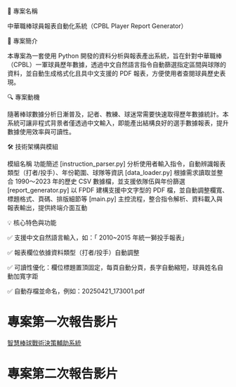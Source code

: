 📂 專案名稱

中華職棒球員報表自動化系統（CPBL Player Report Generator）

🧠 專案簡介

本專案為一套使用 Python 開發的資料分析與報表產出系統，旨在針對中華職棒（CPBL）一軍球員歷年數據，透過中文自然語言指令自動篩選指定區間與球隊的資料，並自動生成格式化且具中文支援的 PDF 報表，方便使用者查閱球員歷史表現。

🔍 專案動機

隨著棒球數據分析日漸普及，記者、教練、球迷常需要快速取得歷年數據統計。本系統可讓非程式背景者僅透過中文輸入，即能產出結構良好的選手數據報表，提升數據使用效率與可讀性。

🛠 技術架構與模組

模組名稱	功能簡述
[instruction_parser.py]	分析使用者輸入指令，自動辨識報表類型（打者/投手）、年份範圍、球隊等資訊
[data_loader.py]	根據需求讀取並整合 1990～2023 年的歷史 CSV 數據檔，並支援依隊伍與年份篩選
[report_generator.py]	以 FPDF 建構支援中文字型的 PDF 檔，並自動調整欄寬、標題格式、頁碼、排版細節等
[main.py]	主控流程，整合指令解析、資料載入與報表輸出，提供終端介面互動

💡 核心特色與功能

✅ 支援中文自然語言輸入，如：「 2010~2015 年統一獅投手報表」

✅ 報表欄位依據資料類型（打者/投手）自動調整

✅ 可讀性優化：欄位標題置頂固定，每頁自動分頁，長字自動縮短，球員姓名自動加寬字距

✅ 自動存檔並命名，例如：20250421_173001.pdf






# 專案第一次報告影片

[智慧棒球戰術決策輔助系統](https://youtu.be/kXV-F5wvN18)



# 專案第二次報告影片
